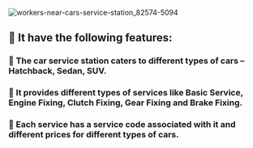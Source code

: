 ![workers-near-cars-service-station_82574-5094](https://github.com/Sowndarya9920/CarServiceStation/assets/112794922/9b0c5c43-5dd2-40b0-897a-ccf2213968ed) 
## :white_flower: It have the following features:
### :car: The car service station caters to different types of cars – Hatchback, Sedan, SUV.
### :car: It provides different types of services like Basic Service, Engine Fixing, Clutch Fixing, Gear Fixing and Brake Fixing.
### :car: Each service has a service code associated with it and different prices for different types of cars.

